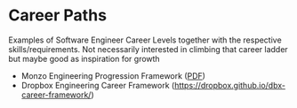 # Career Paths

Examples of Software Engineer Career Levels together with the respective skills/requirements. Not necessarily interested
in climbing that career ladder but maybe good as inspiration for growth

- Monzo Engineering Progression Framework ([PDF](https://monzo.com/documents/engineering-progression-framework-v2-0.pdf))
- Dropbox Engineering Career Framework (https://dropbox.github.io/dbx-career-framework/)
